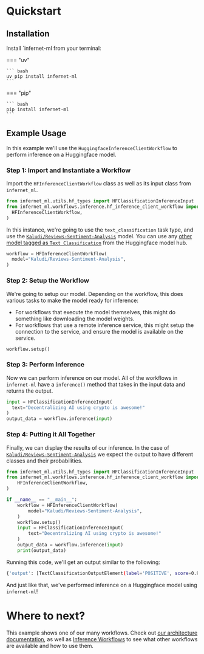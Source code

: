 # Quickstart

## Installation

Install `infernet-ml from your terminal:

=== "uv"

    ``` bash
    uv pip install infernet-ml
    ```

=== "pip"

    ``` bash
    pip install infernet-ml
    ```

## Example Usage

In this example we'll use the `HuggingfaceInferenceClientWorkflow` to perform inference
on a Huggingface model.

### Step 1: Import and Instantiate a Workflow

Import the `HFInferenceClientWorkflow` class as well as its input class from
`infernet_ml`.

```python
from infernet_ml.utils.hf_types import HFClassificationInferenceInput
from infernet_ml.workflows.inference.hf_inference_client_workflow import (
  HFInferenceClientWorkflow,
)
```

In this instance, we're going to use the `text_classification` task type, and use the
[`Kaludi/Reviews-Sentiment-Analysis`](https://huggingface.co/Kaludi/Reviews-Sentiment-Analysis)
model. You can use
any [other model tagged as `Text
Classification`](https://huggingface.co/models?pipeline_tag=text-classification&sort=trending)
from the Huggingface model hub.

```python
workflow = HFInferenceClientWorkflow(
  model="Kaludi/Reviews-Sentiment-Analysis",
)
```

### Step 2: Setup the Workflow

We're going to setup our model. Depending on the workflow, this does various tasks to
make the model ready for
inference:

* For workflows that execute the model themselves, this might do something like
  downloading the model weights.
* For workflows that use a remote inference service, this might setup the connection to
  the service, and ensure the
  model is available on the service.

```python
workflow.setup()
```

### Step 3: Perform Inference

Now we can perform inference on our model. All of the workflows in `infernet-ml` have
a `inference()` method that
takes in the input data and returns the output.

```python
input = HFClassificationInferenceInput(
  text="Decentralizing AI using crypto is awesome!"
)
output_data = workflow.inference(input)
```

### Step 4: Putting it All Together

Finally, we can display the results of our inference. In the case
of [`Kaludi/Reviews-Sentiment-Analysis`](https://huggingface.co/Kaludi/Reviews-Sentiment-Analysis)
we expect the output to have different classes and their probabilities.

```python
from infernet_ml.utils.hf_types import HFClassificationInferenceInput
from infernet_ml.workflows.inference.hf_inference_client_workflow import (
    HFInferenceClientWorkflow,
)

if __name__ == "__main__":
    workflow = HFInferenceClientWorkflow(
        model="Kaludi/Reviews-Sentiment-Analysis",
    )
    workflow.setup()
    input = HFClassificationInferenceInput(
        text="Decentralizing AI using crypto is awesome!"
    )
    output_data = workflow.inference(input)
    print(output_data)
```

Running this code, we'll get an output similar to the following:

```bash
{'output': [TextClassificationOutputElement(label='POSITIVE', score=0.9997395873069763), TextClassificationOutputElement(label='NEGATIVE', score=0.00026040704688057303)]}
```

And just like that, we've performed inference on a Huggingface model using `infernet-ml`!

# Where to next?

This example shows one of our many workflows. Check
out [our architecture documentation](./architecture.md), as well
as [Inference Workflows](./architecture.md#available-inference-workflows)
to see what other workflows are available and how to use them.
